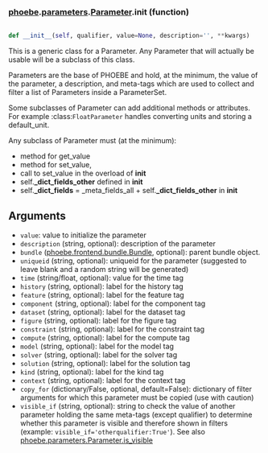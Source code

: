 ### [phoebe](phoebe.md).[parameters](phoebe.parameters.md).[Parameter](phoebe.parameters.Parameter.md).__init__ (function)


```py

def __init__(self, qualifier, value=None, description='', **kwargs)

```



This is a generic class for a Parameter.  Any Parameter that
will actually be usable will be a subclass of this class.

Parameters are the base of PHOEBE and hold, at the minimum,
the value of the parameter, a description, and meta-tags
which are used to collect and filter a list of Parameters
inside a ParameterSet.

Some subclasses of Parameter can add additional methods
or attributes.  For example :class:`FloatParameter` handles
converting units and storing a default_unit.


Any subclass of Parameter must (at the minimum):
- method for get_value
- method for set_value,
- call to set_value in the overload of __init__
- self.<strong>_dict_fields_other</strong> defined in __init__
- self.<strong>_dict_fields</strong> = _meta_fields_all + self.<strong>_dict_fields_other</strong> in __init__

Arguments
------------
* `value`: value to initialize the parameter
* `description` (string, optional): description of the parameter
* `bundle` ([phoebe.frontend.bundle.Bundle](phoebe.frontend.bundle.Bundle.md), optional): parent bundle
    object.
* `uniqueid` (string, optional): uniqueid for the parameter (suggested to leave blank
    and a random string will be generated)
* `time` (string/float, optional): value for the time tag
* `history` (string, optional): label for the history tag
* `feature` (string, optional): label for the feature tag
* `component` (string, optional): label for the component tag
* `dataset` (string, optional): label for the dataset tag
* `figure` (string, optional): label for the figure tag
* `constraint` (string, optional): label for the constraint tag
* `compute` (string, optional): label for the compute tag
* `model` (string, optional): label for the model tag
* `solver` (string, optional): label for the solver tag
* `solution` (string, optional): label for the solution tag
* `kind` (string, optional): label for the kind tag
* `context` (string, optional): label for the context tag
* `copy_for` (dictionary/False, optional, default=False): dictionary of
    filter arguments for which this parameter must be copied (use with caution)
* `visible_if` (string, optional): string to check the value of another
    parameter holding the same meta-tags (except qualifier) to determine
    whether this parameter is visible and therefore shown in filters
    (example: `visible_if='otherqualifier:True'`).  See also
    [phoebe.parameters.Parameter.is_visible](phoebe.parameters.Parameter.is_visible.md)

